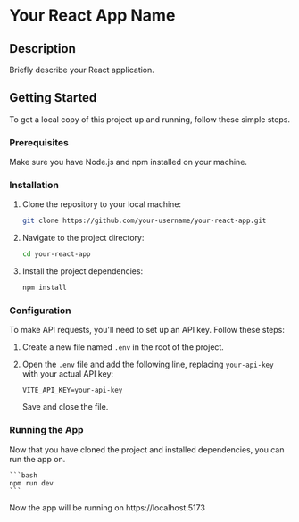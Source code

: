 # Your React App Name

## Description

Briefly describe your React application.

## Getting Started

To get a local copy of this project up and running, follow these simple steps.

### Prerequisites

Make sure you have Node.js and npm installed on your machine.

### Installation

1. Clone the repository to your local machine:

    ```bash
    git clone https://github.com/your-username/your-react-app.git
    ```

2. Navigate to the project directory:

    ```bash
    cd your-react-app
    ```

3. Install the project dependencies:

    ```bash
    npm install
    ```

### Configuration

To make API requests, you'll need to set up an API key. Follow these steps:

1. Create a new file named `.env` in the root of the project.

2. Open the `.env` file and add the following line, replacing `your-api-key` with your actual API key:

    ```dotenv
    VITE_API_KEY=your-api-key
    ```

    Save and close the file.

### Running the App

Now that you have cloned the project and installed dependencies, you can run the app on.

    ```bash
    npm run dev
    ```

Now the app will be running on https://localhost:5173
